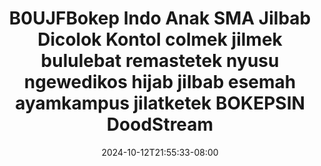 --- 
title: "B0UJFBokep Indo Anak SMA Jilbab Dicolok Kontol  colmek jilmek bululebat remastetek nyusu ngewedikos hijab jilbab esemah ayamkampus jilatketek BOKEPSIN  DoodStream"
description: "streaming bokeh B0UJFBokep Indo Anak SMA Jilbab Dicolok Kontol  colmek jilmek bululebat remastetek nyusu ngewedikos hijab jilbab esemah ayamkampus jilatketek BOKEPSIN  DoodStream durasi panjang full vidio  "
date: 2024-10-12T21:55:33-08:00
file_code: "sbvd5amfqcx1"
draft: false
cover: "v6ntn9617cclvnct.jpg"
tags: ["Indo", "Anak", "SMA", "Jilbab", "Dicolok", "Kontol", "colmek", "jilmek", "bululebat", "remastetek", "nyusu", "ngewedikos", "hijab", "jilbab", "esemah", "ayamkampus", "jilatketek", "BOKEPSIN", "DoodStream", "bokep-indo", "bokep-viral", "bokep-ig"]
length: 142
fld_id: "1392272"
foldername: "anaksemea"
categories: ["anaksemea"]
views: 23
---